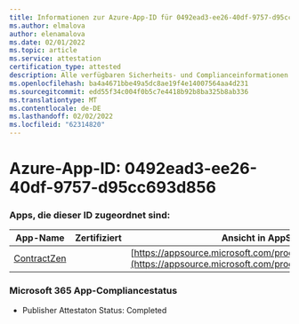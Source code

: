 ```yaml
---
title: Informationen zur Azure-App-ID für 0492ead3-ee26-40df-9757-d95cc693d856
ms.author: elmalova
author: elenamalova
ms.date: 02/01/2022
ms.topic: article
ms.service: attestation
certification_type: attested
description: Alle verfügbaren Sicherheits- und Complianceinformationen für 0492ead3-ee26-40df-9757-d95cc693d856.
ms.openlocfilehash: ba4a4671bbe49a5dc8ae19f4e14007564aa4d231
ms.sourcegitcommit: edd55f34c004f0b5c7e4418b92b8ba325b8ab336
ms.translationtype: MT
ms.contentlocale: de-DE
ms.lasthandoff: 02/02/2022
ms.locfileid: "62314820"
---
```

# <a name="azure-app-id-0492ead3-ee26-40df-9757-d95cc693d856"></a>Azure-App-ID: 0492ead3-ee26-40df-9757-d95cc693d856


### <a name="apps-associated-with-this-id"></a>Apps, die dieser ID zugeordnet sind:
| **App-Name** | **Zertifiziert** | **Ansicht in AppSource** |
|--------------|---------------|-----------------------|
| [ContractZen](https://docs.microsoft.com/microsoft-365-app-certification/forward/WA200001389) |  | [https://appsource.microsoft.com/product/office/WA200001389](https://appsource.microsoft.com/product/office/WA200001389) |

### <a name="microsoft-365-app-compliance-status"></a>Microsoft 365 App-Compliancestatus
- Publisher Attestaton Status: Completed

